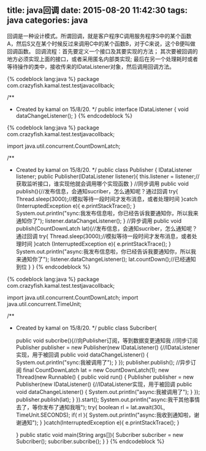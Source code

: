 title: java回调
date: 2015-08-20 11:42:30
tags: java 
categories: java
---
 回调是一种设计模式。所谓回调，就是客户程序C调用服务程序S中的某个函数A，然后S又在某个时候反过来调用C中的某个函数B，对于C来说，这个B便叫做回调函数。
回调流程：首先要定义一个接口及其要实现的方法；
其次要被回调的地方必须实现上面的接口，或者采用匿名内部类实现;
最后在另一个处理耗时或者等待操作的类中，接收传来的IDataListener对象，然后调用回调方法。
<!--more-->
{% codeblock lang:java %}
package com.crazyfish.kamal.test.testjavacollback;

/**
 * Created by kamal on 15/8/20.
 */
public interface IDataListener {
    void dataChangeListener();
}
{% endcodeblock %}

{% codeblock lang:java %}
package com.crazyfish.kamal.test.testjavacollback;

import java.util.concurrent.CountDownLatch;

/**
 * Created by kamal on 15/8/20.
 */
public class Publisher {
    IDataListener listener;
    public Publisher(IDataListener listener){
        this.listener = listener;//获取监听接口，谁实现他就会调用哪个实现函数
    }
    //同步调用
    public void publish(){//发布信息，会通知sucriber，怎么通知呢？通过回调
        try{
            Thread.sleep(3000);//模拟等待一段时间才发布消息，或者处理时间
        }catch (InterruptedException e){
            e.printStackTrace();
        }
        System.out.println("sync:我发布信息啦，你已经告诉我要通知你，所以我来通知你了");
        listener.dataChangeListener();
    }
    //异步调用
    public void publish(CountDownLatch lat){//发布信息，会通知sucriber，怎么通知呢？通过回调
        try{
            Thread.sleep(3000);//模拟等待一段时间才发布消息，或者处理时间
        }catch (InterruptedException e){
            e.printStackTrace();
        }
        System.out.println("async:我发布信息啦，你已经告诉我要通知你，所以我来通知你了");
        listener.dataChangeListener();
        lat.countDown();//已经通知到位
    }
}
{% endcodeblock %}

{% codeblock lang:java  %}
package com.crazyfish.kamal.test.testjavacollback;

import java.util.concurrent.CountDownLatch;
import java.util.concurrent.TimeUnit;

/**
 * Created by kamal on 15/8/20.
 */
public class Subcriber{

    public void subcribe(){//向Publisher订阅，等到数据变更通知我
        //同步订阅
        Publisher publisher = new Publisher(new IDataListener() {//IDataListener实现，用于被回调
            public void dataChangeListener() {
                System.out.println("sync:我被调用了");
            }
        });
        publisher.publish();
        //异步订阅
        final CountDownLatch lat = new CountDownLatch(1);
        new Thread(new Runnable() {
            public void run() {
                Publisher publisher = new Publisher(new IDataListener() {//IDataListener实现，用于被回调
                    public void dataChangeListener() {
                        System.out.println("async:我被调用了");
                    }
                });
                publisher.publish(lat);
            }
        }).start();
        System.out.println("async:我干其他事情去了，等你发布了通知我哦");
        try{
            boolean rl = lat.await(30L, TimeUnit.SECONDS);
            if( rl ){
                System.out.println("async:我收到通知啦，谢谢通知");
            }
        }catch(InterruptedException e){
            e.printStackTrace();
        }

    }
    public static void main(String args[]){
        Subcriber subcriber = new Subcriber();
        subcriber.subcribe();
    }
}
{% endcodeblock %}
